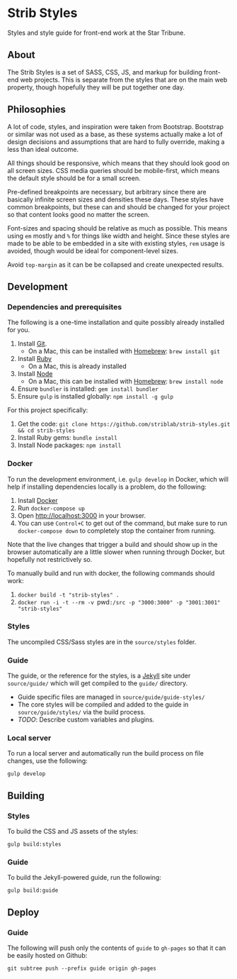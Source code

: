 # Strib Styles

Styles and style guide for front-end work at the Star Tribune.

## About

The Strib Styles is a set of SASS, CSS, JS, and markup for building front-end web projects.  This is separate from the styles that are on the main web property, though hopefully they will be put together one day.

## Philosophies

A lot of code, styles, and inspiration were taken from Bootstrap.  Bootstrap or similar was not used as a base, as these systems actually make a lot of design decisions and assumptions that are hard to fully override, making a less than ideal outcome.

All things should be responsive, which means that they should look good on all screen sizes.  CSS media queries should be mobile-first, which means the default style should be for a small screen.

Pre-defined breakpoints are necessary, but arbitrary since there are basically infinite screen sizes and densities these days.  These styles have common breakpoints, but these can and should be changed for your project so that content looks good no matter the screen.

Font-sizes and spacing should be relative as much as possible.  This means using `em` mostly and `%` for things like width and height.  Since these styles are made to be able to be embedded in a site with existing styles, `rem` usage is avoided, though would be ideal for component-level sizes.

Avoid `top-margin` as it can be be collapsed and create unexpected results.

## Development

### Dependencies and prerequisites

The following is a one-time installation and quite possibly already installed for you.

1. Install [Git](https://git-scm.com/).
    * On a Mac, this can be installed with [Homebrew](https://brew.sh/): `brew install git`
1. Install [Ruby](https://www.ruby-lang.org/en/documentation/installation/)
    * On a Mac, this is already installed
1. Install [Node](https://nodejs.org/en/)
    * On a Mac, this can be installed with [Homebrew](https://brew.sh/): `brew install node`
1. Ensure `bundler` is installed: `gem install bundler`
1. Ensure `gulp` is installed globally: `npm install -g gulp`

For this project specifically:

1. Get the code: `git clone https://github.com/striblab/strib-styles.git && cd strib-styles`
1. Install Ruby gems: `bundle install`
1. Install Node packages: `npm install`

### Docker

To run the development environment, i.e. `gulp develop` in Docker, which will help if installing dependencies locally is a problem, do the following:

1. Install [Docker](https://docs.docker.com/engine/installation/)
1. Run `docker-compose up`
1. Open [http://localhost:3000](http://localhost:3000) in your browser.
1. You can use `Control+C` to get out of the command, but make sure to run `docker-compose down` to completely stop the container from running.

Note that the live changes that trigger a build and should show up in the browser automatically are a little slower when running through Docker, but hopefully not restrictively so.

To manually build and run with docker, the following commands should work:

1. `docker build -t "strib-styles" .`
1. `docker run -i -t --rm -v `pwd`:/src -p "3000:3000" -p "3001:3001" "strib-styles"`

### Styles

The uncompiled CSS/Sass styles are in the `source/styles` folder.

### Guide

The guide, or the reference for the styles, is a [Jekyll](https://jekyllrb.com/) site under `source/guide/` which will get compiled to the `guide/` directory.

* Guide specific files are managed in `source/guide/guide-styles/`
* The core styles will be compiled and added to the guide in `source/guide/styles/` via the build process.
* *TODO*: Describe custom variables and plugins.

### Local server

To run a local server and automatically run the build process on file changes, use the following:

```
gulp develop
```

## Building

### Styles

To build the CSS and JS assets of the styles:

```
gulp build:styles
```

### Guide

To build the Jekyll-powered guide, run the following:

```
gulp build:guide
```

## Deploy

### Guide

The following will push only the contents of `guide` to `gh-pages` so that it can be easily hosted on Github:

```
git subtree push --prefix guide origin gh-pages
```
